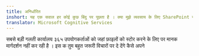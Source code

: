 ```yaml
---
title: अनिर्धारित
inshort: यह एक सवाल हर कोई कुछ बिंदु पर पूछता है । क्या मुझे व्यवसाय के लिए SharePoint या OneDrive का उपयोग करना चाहिए?
translator: Microsoft Cognitive Services
---
```



सबसे बड़ी गलती कार्यालय ३६५ उपयोगकर्ताओं को जहां फ़ाइलों को स्टोर करने के लिए पर मानक मार्गदर्शन नहीं कर रही है । इस क तुम बहुत जरूरी विचारों पर दे देंगे कैसे अपने 


